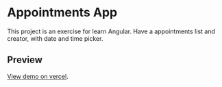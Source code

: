 # Appointments App

This project is an exercise for learn Angular.
Have a appointments list and creator, with date and time picker.

## Preview

[View demo on vercel](https://6508d055fbb37b633fcf0b4d--jade-cheesecake-9c7162.netlify.app/).

